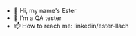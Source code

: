 - 👋 Hi, my name's Ester 
- 🌱 I’m a QA tester
- 📫 How to reach me: linkedin/ester-llach

<!---
Ellbcn/Ellbcn is a ✨ special ✨ repository because its `README.md` (this file) appears on your GitHub profile.
You can click the Preview link to take a look at your changes.
--->
